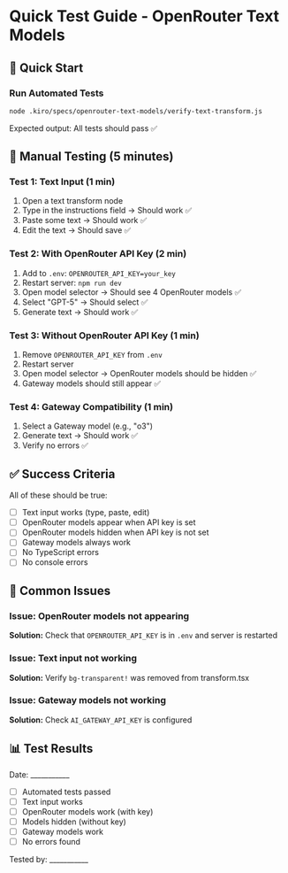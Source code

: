 # Quick Test Guide - OpenRouter Text Models

## 🚀 Quick Start

### Run Automated Tests
```bash
node .kiro/specs/openrouter-text-models/verify-text-transform.js
```

Expected output: All tests should pass ✅

## 🧪 Manual Testing (5 minutes)

### Test 1: Text Input (1 min)
1. Open a text transform node
2. Type in the instructions field → Should work ✅
3. Paste some text → Should work ✅
4. Edit the text → Should save ✅

### Test 2: With OpenRouter API Key (2 min)
1. Add to `.env`: `OPENROUTER_API_KEY=your_key`
2. Restart server: `npm run dev`
3. Open model selector → Should see 4 OpenRouter models ✅
4. Select "GPT-5" → Should select ✅
5. Generate text → Should work ✅

### Test 3: Without OpenRouter API Key (1 min)
1. Remove `OPENROUTER_API_KEY` from `.env`
2. Restart server
3. Open model selector → OpenRouter models should be hidden ✅
4. Gateway models should still appear ✅

### Test 4: Gateway Compatibility (1 min)
1. Select a Gateway model (e.g., "o3")
2. Generate text → Should work ✅
3. Verify no errors ✅

## ✅ Success Criteria

All of these should be true:
- [ ] Text input works (type, paste, edit)
- [ ] OpenRouter models appear when API key is set
- [ ] OpenRouter models hidden when API key is not set
- [ ] Gateway models always work
- [ ] No TypeScript errors
- [ ] No console errors

## 🐛 Common Issues

### Issue: OpenRouter models not appearing
**Solution:** Check that `OPENROUTER_API_KEY` is in `.env` and server is restarted

### Issue: Text input not working
**Solution:** Verify `bg-transparent!` was removed from transform.tsx

### Issue: Gateway models not working
**Solution:** Check `AI_GATEWAY_API_KEY` is configured

## 📊 Test Results

Date: ___________

- [ ] Automated tests passed
- [ ] Text input works
- [ ] OpenRouter models work (with key)
- [ ] Models hidden (without key)
- [ ] Gateway models work
- [ ] No errors found

Tested by: ___________
